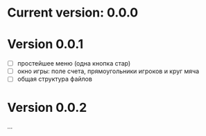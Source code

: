 # Current version: 0.0.0

# Version 0.0.1
- [ ] простейшее меню (одна кнопка стар)
- [ ] окно игры: поле счета, прямоугольники игроков и круг мяча
- [ ] общая структура файлов

# Version 0.0.2
...

